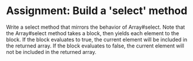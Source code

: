 # Assignment: Build a 'select' method

Write a select method that mirrors the behavior of Array#select. 
Note that the Array#select method takes a block, then yields 
each element to the block. If the block evaluates to true, the 
current element will be included in the returned array. If the 
block evaluates to false, the current element will not be included 
in the returned array.
